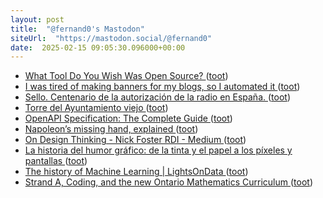 ```yaml
---
layout: post
title:  "@fernand0's Mastodon"
siteUrl:  "https://mastodon.social/@fernand0"
date:  2025-02-15 09:05:30.096000+00:00
---
```

*  [What Tool Do You Wish Was Open Source? ](https://dev.to/medusajs/what-tool-do-you-wish-was-open-source-i6) ([toot](https://mastodon.social/@fernand0/114007102593172955))
*  [I was tired of making banners for my blogs, so I automated it ](https://dev.to/dhravya/i-was-tired-of-making-banners-for-my-blogs-so-i-automated-it-5hn) ([toot](https://mastodon.social/@fernand0/114005576665557343))
*  [Sello. Centenario de la autorización de la radio en España. ](https://avecesunafoto.wordpress.com/2025/02/13/sello-centenario-de-la-autorizacion-de-la-radio-en-espana-2) ([toot](https://mastodon.social/@fernand0/114003726881742776))
*  [Torre del Ayuntamiento viejo ](https://www.flickr.com/photos/fernand0/54315269672) ([toot](https://mastodon.social/@fernand0/114003625040854380))
*  [OpenAPI Specification: The Complete Guide ](https://dev.to/nathan20/openapi-specification-the-complete-guide-3d) ([toot](https://mastodon.social/@fernand0/114003570107230141))
*  [Napoleon’s missing hand, explained ](https://www.vox.com/2020/12/18/22189148/napoleons-missing-hand-explaine) ([toot](https://mastodon.social/@fernand0/114003366519905245))
*  [On Design Thinking - Nick Foster RDI - Medium ](https://medium.com/@fosta/on-design-thinking-8426ecf328b) ([toot](https://mastodon.social/@fernand0/114003269550663041))
*  [La historia del humor gráfico: de la tinta y el papel a los píxeles y pantallas ](https://www.rtve.es/rtve/20250130/master-historia-humor-grafico-vinetas-memes/16421347.shtm) ([toot](https://mastodon.social/@fernand0/114002964968285277))
*  [The history of Machine Learning \| LightsOnData ](https://www.lightsondata.com/the-history-of-machine-learning) ([toot](https://mastodon.social/@fernand0/114002193516591538))
*  [Strand A, Coding, and the new Ontario Mathematics Curriculum ](https://code.likeagirl.io/strand-a-coding-and-the-new-ontario-mathematics-curriculum-45f0069dfc2) ([toot](https://mastodon.social/@fernand0/114002032366580189))
